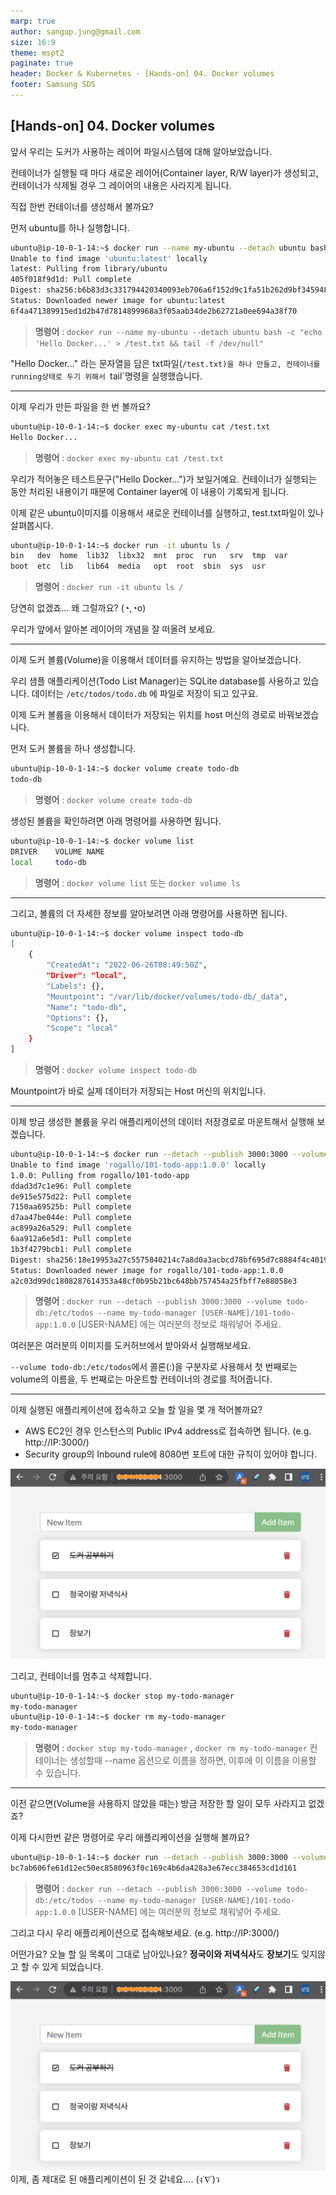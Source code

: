 ```yaml
---
marp: true
author: sangup.jung@gmail.com
size: 16:9
theme: mspt2
paginate: true
header: Docker & Kubernetes - [Hands-on] 04. Docker volumes
footer: Samsung SDS
---
```


## [Hands-on] 04. Docker volumes

앞서 우리는 도커가 사용하는 레이어 파일시스템에 대해 알아보았습니다.

컨테이너가 실행될 때 마다 새로운 레이어(Container layer, R/W layer)가 생성되고, 컨테이너가 삭제될 경우 그 레이어의 내용은 사라지게 됩니다.

직접 한번 컨테이너를 생성해서 볼까요?

먼저 ubuntu를 하나 실행합니다.
```bash
ubuntu@ip-10-0-1-14:~$ docker run --name my-ubuntu --detach ubuntu bash -c "echo 'Hello Docker...' > /test.txt && tail -f /dev/null"
Unable to find image 'ubuntu:latest' locally
latest: Pulling from library/ubuntu
405f018f9d1d: Pull complete
Digest: sha256:b6b83d3c331794420340093eb706a6f152d9c1fa51b262d9bf34594887c2c7ac
Status: Downloaded newer image for ubuntu:latest
6f4a471389915ed1d2b47d7814899968a3f05aab34de2b62721a0ee694a38f70
```
> **명령어** : `docker run --name my-ubuntu --detach ubuntu bash -c "echo 'Hello Docker...' > /test.txt && tail -f /dev/null"`

"Hello Docker..." 라는 문자열을 담은 txt파일(`/test.txt)을 하나 만들고,
컨테이너를 running상태로 두기 위해서 `tail`명령을 실행했습니다.

---

이제 우리가 만든 파일을 한 번 볼까요?
```bash
ubuntu@ip-10-0-1-14:~$ docker exec my-ubuntu cat /test.txt
Hello Docker...
```
> **명령어** : `docker exec my-ubuntu cat /test.txt`

우리가 적어놓은 테스트문구("Hello Docker...")가 보일거예요.
컨테이너가 실행되는 동안 처리된 내용이기 때문에 Container layer에 이 내용이 기록되게 됩니다.

이제 같은 ubuntu이미지를 이용해서 새로운 컨테이너를 실행하고, test.txt파일이 있나 살펴봅시다.
```bash
ubuntu@ip-10-0-1-14:~$ docker run -it ubuntu ls /
bin   dev  home  lib32	libx32	mnt  proc  run	 srv  tmp  var
boot  etc  lib	 lib64	media	opt  root  sbin  sys  usr
```
> **명령어** : `docker run -it ubuntu ls /`

당연히 없겠죠... 왜 그럴까요? (◔,◔o)

우리가 앞에서 알아본 레이어의 개념을 잘 떠올려 보세요.

---

이제 도커 볼륨(Volume)을 이용해서 데이터를 유지하는 방법을 알아보겠습니다.

우리 샘플 애플리케이션(Todo List Manager)는 SQLite database를 사용하고 있습니다.
데이터는 `/etc/todos/todo.db` 에 파일로 저장이 되고 있구요.

이제 도커 볼륨을 이용해서 데이터가 저장되는 위치를 host 머신의 경로로 바꿔보겠습니다.

먼저 도커 볼륨을 하나 생성합니다.
```bash
ubuntu@ip-10-0-1-14:~$ docker volume create todo-db
todo-db
```
> **명령어** : `docker volume create todo-db`

생성된 볼륨을 확인하려면 아래 명령어를 사용하면 됩니다.
```bash
ubuntu@ip-10-0-1-14:~$ docker volume list
DRIVER    VOLUME NAME
local     todo-db
```
> **명령어** : `docker volume list` 또는 `docker volume ls`

---

그리고, 볼륨의 더 자세한 정보를 알아보려면 아래 명령어를 사용하면 됩니다.
```bash
ubuntu@ip-10-0-1-14:~$ docker volume inspect todo-db
[
    {
        "CreatedAt": "2022-06-26T08:49:50Z",
        "Driver": "local",
        "Labels": {},
        "Mountpoint": "/var/lib/docker/volumes/todo-db/_data",
        "Name": "todo-db",
        "Options": {},
        "Scope": "local"
    }
]
```
> **명령어** : `docker volume inspect todo-db`

Mountpoint가 바로 실제 데이터가 저장되는 Host 머신의 위치입니다.

---

이제 방금 생성한 볼륨을 우리 애플리케이션의 데이터 저장경로로 마운트해서 실행해 보겠습니다.
```bash
ubuntu@ip-10-0-1-14:~$ docker run --detach --publish 3000:3000 --volume todo-db:/etc/todos --name my-todo-manager rogallo/101-todo-app:1.0.0
Unable to find image 'rogallo/101-todo-app:1.0.0' locally
1.0.0: Pulling from rogallo/101-todo-app
ddad3d7c1e96: Pull complete
de915e575d22: Pull complete
7150aa69525b: Pull complete
d7aa47be044e: Pull complete
ac899a26a529: Pull complete
6aa912a6e5d1: Pull complete
1b3f4279bcb1: Pull complete
Digest: sha256:18e19953a27c5575840214c7a8d0a3acbcd78bf695d7c8884f4c401939de8913
Status: Downloaded newer image for rogallo/101-todo-app:1.0.0
a2c03d99dc1808287614353a48cf0b95b21bc648bb757454a25fbff7e88058e3
```
> **명령어** : `docker run --detach --publish 3000:3000 --volume todo-db:/etc/todos --name my-todo-manager [USER-NAME]/101-todo-app:1.0.0`
> [USER-NAME] 에는 여러분의 정보로 채워넣어 주세요.

여러분은 여러분의 이미지를 도커허브에서 받아와서 실행해보세요.

`--volume todo-db:/etc/todos`에서 콜론(:)을 구분자로 사용해서 첫 번째로는 volume의 이름을,
두 번째로는 마운트할 컨테이너의 경로를 적어줍니다.

---

이제 실행된 애플리케이션에 접속하고 오늘 할 일을 몇 개 적어볼까요?
- AWS EC2인 경우 인스턴스의 Public IPv4 address로 접속하면 됩니다. (e.g. http://IP:3000/)
- Security group의 Inbound rule에 8080번 포트에 대한 규칙이 있어야 합니다.

![h:250](img/todo-list-sample3.png)

그리고, 컨테이너를 멈추고 삭제합니다.
```bash
ubuntu@ip-10-0-1-14:~$ docker stop my-todo-manager
my-todo-manager
ubuntu@ip-10-0-1-14:~$ docker rm my-todo-manager
my-todo-manager
```
> **명령어** : `docker stop my-todo-manager` , `docker rm my-todo-manager`
컨테이너는 생성할때 --name 옵션으로 이름을 정하면, 이후에 이 이름을 이용할 수 있습니다.

---

이전 같으면(Volume을 사용하지 않았을 때는) 방금 저장한 할 일이 모두 사라지고 없겠죠?

이제 다시한번 같은 명령어로 우리 애플리케이션을 실행해 볼까요?
```bash
ubuntu@ip-10-0-1-14:~$ docker run --detach --publish 3000:3000 --volume todo-db:/etc/todos --name my-todo-manager rogallo/101-todo-app:1.0.0
bc7ab606fe61d12ec50ec8580963f0c169c4b6da428a3e67ecc384653cd1d161
```
> **명령어** : `docker run --detach --publish 3000:3000 --volume todo-db:/etc/todos --name my-todo-manager [USER-NAME]/101-todo-app:1.0.0`
> [USER-NAME] 에는 여러분의 정보로 채워넣어 주세요.

그리고 다시 우리 애플리케이션으로 접속해보세요. (e.g. http://IP:3000/)

어떤가요? 오늘 할 일 목록이 그대로 남아있나요? **정국이와 저녁식사**도 **장보기**도 잊지않고 할 수 있게 되었습니다.

![h:250](img/todo-list-sample3.png)
이제, 좀 제대로 된 애플리케이션이 된 것 같네요.... (ง˙∇˙)ว
